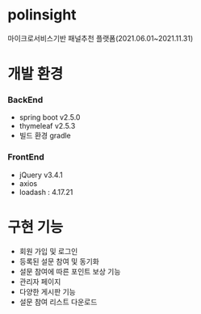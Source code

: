 # polinsight

마이크로서비스기반 패널추천 플랫폼(2021.06.01~2021.11.31)

# 개발 환경
### BackEnd
- spring boot v2.5.0
- thymeleaf v2.5.3
- 빌드 환경 gradle

### FrontEnd
- jQuery v3.4.1
- axios
- loadash : 4.17.21


# 구현 기능
- 회원 가입 및 로그인
- 등록된 설문 참여 및 동기화
- 설문 참여에 따른 포인트 보상 기능
- 관리자 페이지
- 다양한 게시판 기능
- 설문 참여 리스트 다운로드